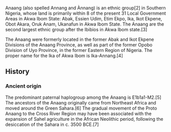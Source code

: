 
Anaang (also spelled Annang and Ànnang) is an ethnic group[2] in Southern Nigeria, whose land is primarily within 8 of the present 31 Local Government Areas in Akwa Ibom State: Abak, Essien Udim, Etim Ekpo, Ika, Ikot Ekpene, Obot Akara, Oruk Anam, Ukanafun in Akwa Ibom State. The Anaang are the second largest ethnic group after the Ibibios in Akwa Ibom state.[3]

The Anaang were formerly located in the former Abak and Ikot Ekpene Divisions of the Anaang Province, as well as part of the former Opobo Division of Uyo Province, in the former Eastern Region of Nigeria. The proper name for the Ika of Akwa Ibom is Ika-Annang.[4]


## History

### Ancient origin
The predominant paternal haplogroup among the Anaang is E1b1a1-M2.[5] The ancestors of the Anaang originally came from Northeast Africa and moved around the Green Sahara.[6] The gradual movement of the Proto Anaang to the Cross River Region may have been associated with the expansion of Sahel agriculture in the African Neolithic period, following the desiccation of the Sahara in c. 3500 BCE.[7]